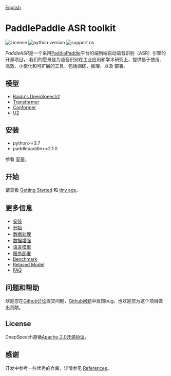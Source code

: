 [English](README.md)

# PaddlePaddle ASR toolkit

![License](https://img.shields.io/badge/license-Apache%202-red.svg)
![python version](https://img.shields.io/badge/python-3.7+-orange.svg)
![support os](https://img.shields.io/badge/os-linux-yellow.svg)

*PaddleASR*是一个采用[PaddlePaddle](https://github.com/PaddlePaddle/Paddle)平台的端到端自动语音识别（ASR）引擎的开源项目，
我们的愿景是为语音识别在工业应用和学术研究上，提供易于使用、高效、小型化和可扩展的工具，包括训练，推理，以及  部署。

## 模型

* [Baidu's DeepSpeech2](http://proceedings.mlr.press/v48/amodei16.pdf)
* [Transformer](https://arxiv.org/abs/1706.03762)
* [Conformer](https://arxiv.org/abs/2005.08100)
* [U2](https://arxiv.org/pdf/2012.05481.pdf)


## 安装

* python>=3.7
* paddlepaddle>=2.1.0

参看 [安装](docs/install.md)。

## 开始

请查看 [Getting Started](docs/src/geting_started.md) 和 [tiny egs](examples/tiny/README.md)。

## 更多信息

* [安装](docs/src/install.md)  
* [开始](docs/src/geting_stared.md)  
* [数据处理](docs/src/data_preparation.md)  
* [数据增强](docs/src/augmentation.md)  
* [语言模型](docs/src/ngram_lm.md)  
* [服务部署](docs/src/server.md)  
* [Benchmark](docs/src/benchmark.md)  
* [Relased Model](docs/src/released_model.md)  
* [FAQ](docs/src/faq.md)  

## 问题和帮助

欢迎您在[Github讨论](https://github.com/PaddlePaddle/DeepSpeech/discussions)提交问题，[Github问题](https://github.com/PaddlePaddle/models/issues)中反馈bug。也欢迎您为这个项目做出贡献。

## License

DeepSpeech遵循[Apache-2.0开源协议](./LICENSE)。

## 感谢

开发中参考一些优秀的仓库，详情参见 [References](docs/src/reference.md)。

